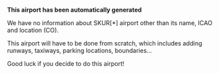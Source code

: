 **This airport has been automatically generated**

We have no information about SKUR[*] airport other than its name, ICAO and location (CO).

This airport will have to be done from scratch, which includes adding runways, taxiways, parking locations, boundaries...

Good luck if you decide to do this airport!